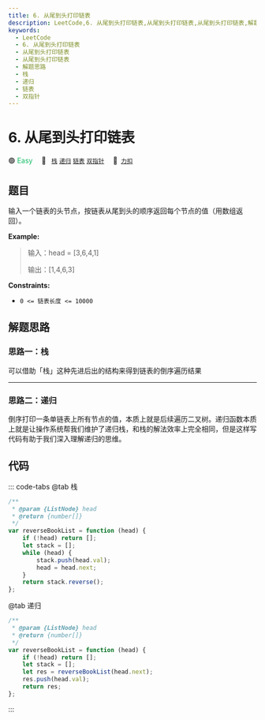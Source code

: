 ```yaml
---
title: 6. 从尾到头打印链表
description: LeetCode,6. 从尾到头打印链表,从尾到头打印链表,从尾到头打印链表,解题思路,栈,递归,链表,双指针
keywords:
  - LeetCode
  - 6. 从尾到头打印链表
  - 从尾到头打印链表
  - 从尾到头打印链表
  - 解题思路
  - 栈
  - 递归
  - 链表
  - 双指针
---
```


# 6. 从尾到头打印链表

🟢 <font color=#15bd66>Easy</font>&emsp; 🔖&ensp; [`栈`](/tag/stack.md) [`递归`](/tag/recursion.md) [`链表`](/tag/linked-list.md) [`双指针`](/tag/two-pointers.md)&emsp; 🔗&ensp;[`力扣`](https://leetcode.cn/problems/cong-wei-dao-tou-da-yin-lian-biao-lcof)

## 题目

输入一个链表的头节点，按链表从尾到头的顺序返回每个节点的值（用数组返回）。

**Example:**

> 输入：head = [3,6,4,1]
>
> 输出：[1,4,6,3]

**Constraints:**

- `0 <= 链表长度 <= 10000`

## 解题思路

### 思路一：栈

可以借助「栈」这种先进后出的结构来得到链表的倒序遍历结果

---

### 思路二：递归

倒序打印一条单链表上所有节点的值，本质上就是后续遍历二叉树。递归函数本质上就是让操作系统帮我们维护了递归栈，和栈的解法效率上完全相同，但是这样写代码有助于我们深入理解递归的思维。

## 代码

::: code-tabs
@tab 栈

```javascript
/**
 * @param {ListNode} head
 * @return {number[]}
 */
var reverseBookList = function (head) {
	if (!head) return [];
	let stack = [];
	while (head) {
		stack.push(head.val);
		head = head.next;
	}
	return stack.reverse();
};
```

@tab 递归

```javascript
/**
 * @param {ListNode} head
 * @return {number[]}
 */
var reverseBookList = function (head) {
	if (!head) return [];
	let stack = [];
	let res = reverseBookList(head.next);
	res.push(head.val);
	return res;
};
```

:::
